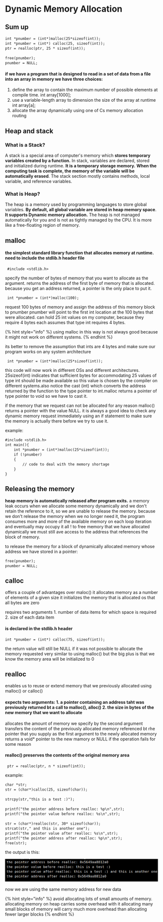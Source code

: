 # Dynamic Memory Allocation

## Sum up

```
int *pnumber = (int*)malloc(25*sizeof(int));
int *pnumber = (int*) calloc(25, sizeof(int));
ptr = realloc(ptr, 25 * sizeof(int));

free(pnumber);
pnumber = NULL;
```

#### if we have a program that is designed to read in a set of data from a file into an array in memory we have three choices:

1. define the array to contain the maximum number of possible elements at compile time. int array\[1000];
2. use a variable-length array to dimension the size of the array at runtime int array\[a];
3. allocate the array dynamically using one of Cs memory allocation routing

## Heap and stack

### What is a Stack?

&#x20;A stack is a special area of computer's memory which **stores temporary variables created by a function.** In stack, variables are declared, stored and initialized during runtime. **It is a temporary storage memory.** **When the computing task is complete, the memory of the variable will be automatically erased**. The stack section mostly contains methods, local variable, and reference variables.

### What is Heap?&#x20;

The heap is a memory used by programming languages to store global variables. **By default, all global variable are stored in heap memory space**. **It supports Dynamic memory allocation.** The heap is not managed automatically for you and is not as tightly managed by the CPU. It is more like a free-floating region of memory.

## malloc

#### &#x20;the simplest standard library function that allocates memory at runtime. need to include the stdlib.h header file

```
 #include <stdlib.h>
```

specify the number of bytes of memory that you want to allocate as the argument. returns the address of the first byte of memory that is allocated. because you get an address returned, a pointer is the only place to put it.

```
 int *pnumber = (int*)malloc(100);
```

request 100 bytes of memory and assign the address of this memory block to pnumber pnumber will point to the first int location at the 100 bytes that were allocated. can hold 25 int values on my computer, because they require 4 bytes each assumes that type int requires 4 bytes.

{% hint style="info" %}
using malloc in this way is not always good because it might not work on different systems.
{% endhint %}

its better to remove the assumption that ints are 4 bytes and make sure our program works on any system architecture

```
 int *pnumber = (int*)malloc(25*sizeof(int));
```

this code will now work in different OSs and different architectures. 25sizeof(int) indicates that sufficient bytes for accommodating 25 values of type int should be made available so this value is chosen by the compiler on different systems.also notice the cast (int) which converts the address returned by the function to the type pointer to int.malloc returns a pointer of type pointer to void so we have to cast it.

if the memory that we request can not be allocated for any reason malloc() returns a pointer with the value NULL. it is always a good idea to check any dynamic memory request immediately using an if statement to make sure the memory is actually there before we try to use it.

example:

```
#include <stdlib.h>
int main(){
    int *pnumber = (int*)malloc(25*sizeof(int));
    if (!pnumber)
    {
        // code to deal with the memory shortage
    }
}
```

## Releasing the memory

**heap memory is automatically released after program exits.** a memory leak occurs when we allocate some memory dynamically and we don't retain the reference to it, so we are unable to release the memory. because we don't release the memory when we no longer need it, the program consumes more and more of the available memory on each loop iteration and eventually may occupy it all ! to free memory that we have allocated dynamically we must still ave access to the address that references the block of memory.

to release the memory for a block of dynamically allocated memory whose address we have stored in a pointer:

```
free(pnumber);
pnumber = NULL;
```

## calloc

offers a couple of advantages over maloc() it allocates memory as a number of elements of a given size it initializes the memory that is allocated os that all bytes are zero

requires two arguments 1. number of data items for which space is required 2. size of each data item

#### is declared in the stdlib.h header

```
int *pnumber = (int*) calloc(75, sizeof(int));
```

the return value will still be NULL if it was not possible to allocate the memory requested very similar to using malloc() but the big plus is that we know the memory area will be initialized to 0

## realloc

enables us to reuse or extend memory that we previously allocated using malloc() or calloc()

#### expects two arguments: 1. a pointer containing an address taht was previously returned bt a call to malloc(), alloc() 2. the size in bytes of the new memory that we want to allocate

allocates the amount of memory we specify by the second argument transfers the content of the previously allocated memory referenced bt rhe pointer that you supply as the first argument to the newly allocated memory returns a void\* pointer to the new mamory or NULL if the operation fails for some reason

#### realloc() preserves the contents of the original memory area

```
 ptr = realloc(ptr, n * sizeof(int));
```

example:

```
char *str;
str = (char*)calloc(25, sizeof(char));

strcpy(str,"this is a test :)");

printf("the pointer address before realloc: %p\n",str);
printf("the pointer value before realloc: %s\n",str);

str = (char*)realloc(str, 30* sizeof(char));
strcat(str," and this is another one");
printf("the pointer value after realloc: %s\n",str);
printf("the pointer address after realloc: %p\n",str);
free(str);
```

the output is this:

![](../../.gitbook/assets/567.png)

now we are using the same memory address for new data

{% hint style="info" %}
avoid allocating lots of small amounts of memory. allocating memory on heap carries some overhead with it allocating many small blocks of memory will carry much more overhead than allocating fewer larger blocks
{% endhint %}



































